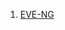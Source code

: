 1. [EVE-NG](/https://github.com/niknav83/Data_center_network_design/edit/main/materials/EVE-NG/README.md)
